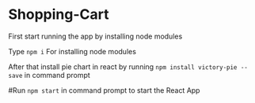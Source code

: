 # Shopping-Cart

First start running the app by installing node modules

Type `npm i` For installing node modules

After that install pie chart in react by running
`npm install victory-pie --save` in command prompt

#Run `npm start` in command prompt to start the React App

